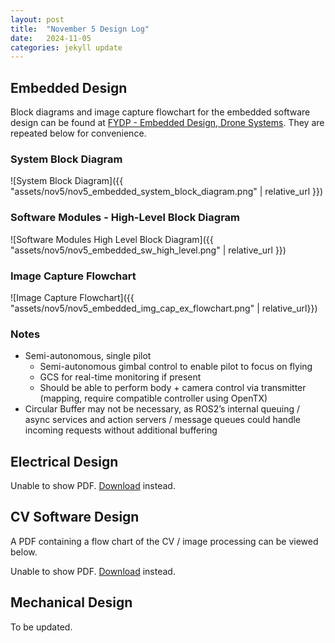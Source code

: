 ```yaml
---
layout: post
title:  "November 5 Design Log"
date:   2024-11-05
categories: jekyll update
---
```


## Embedded Design
Block diagrams and image capture flowchart for the embedded software design can be found at
[FYDP - Embedded Design, Drone Systems](https://docs.google.com/presentation/d/17k1I2zMo0NZMISUKjszZMWU5g44HDWig1tOEQQhF7TI/edit#slide=id.g311a7c1ce05_0_4). They are repeated below for convenience.

### System Block Diagram

![System Block Diagram]({{ "assets/nov5/nov5_embedded_system_block_diagram.png" | relative_url }})

### Software Modules - High-Level Block Diagram

![Software Modules High Level Block Diagram]({{ "assets/nov5/nov5_embedded_sw_high_level.png" | relative_url }})

### Image Capture Flowchart

![Image Capture Flowchart]({{ "assets/nov5/nov5_embedded_img_cap_ex_flowchart.png" | relative_url}})

### Notes
* Semi-autonomous, single pilot
    * Semi-autonomous gimbal control to enable pilot to focus on flying
    * GCS for real-time monitoring if present
    * Should be able to perform body + camera control via transmitter (mapping, require compatible controller using OpenTX)
* Circular Buffer may not be necessary, as ROS2’s internal queuing / async services and action servers / message queues could handle incoming requests without additional buffering

## Electrical Design

<object data="{{ 'assets/nov5/electrical_schematic_basic.pdf' | relative_url }}" type="application/pdf" width="100%" height="600px">
    <p>Unable to show PDF.
    <a href="{{ 'assets/nov5/electrical_schematic_basic.pdf' | relative_url }}">Download</a> instead.</p>
</object>

## CV Software Design

A PDF containing a flow chart of the CV / image processing can be viewed below.

<object data="{{ 'assets/nov5/capstone_flowchart_1.pdf' | relative_url }}" type="application/pdf" width="100%" height="600px">
    <p>Unable to show PDF.
    <a href="{{ 'assets/nov5/capstone_flowchart_1.pdf' | relative_url }}">Download</a> instead.</p>
</object>

## Mechanical Design

To be updated.
